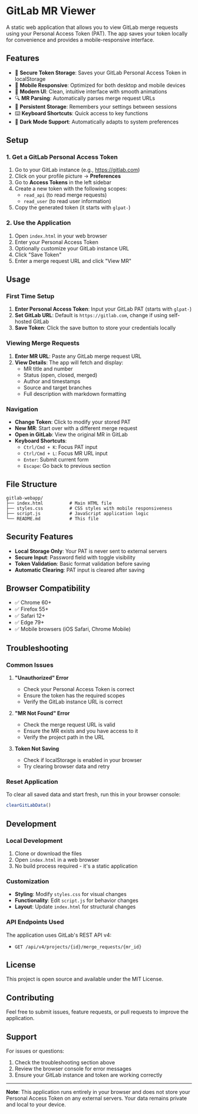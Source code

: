 # GitLab MR Viewer

A static web application that allows you to view GitLab merge requests using your Personal Access Token (PAT). The app saves your token locally for convenience and provides a mobile-responsive interface.

## Features

- 🔐 **Secure Token Storage**: Saves your GitLab Personal Access Token in localStorage
- 📱 **Mobile Responsive**: Optimized for both desktop and mobile devices
- 🎨 **Modern UI**: Clean, intuitive interface with smooth animations
- 🔍 **MR Parsing**: Automatically parses merge request URLs
- 💾 **Persistent Storage**: Remembers your settings between sessions
- ⌨️ **Keyboard Shortcuts**: Quick access to key functions
- 🌙 **Dark Mode Support**: Automatically adapts to system preferences

## Setup

### 1. Get a GitLab Personal Access Token

1. Go to your GitLab instance (e.g., https://gitlab.com)
2. Click on your profile picture → **Preferences**
3. Go to **Access Tokens** in the left sidebar
4. Create a new token with the following scopes:
   - `read_api` (to read merge requests)
   - `read_user` (to read user information)
5. Copy the generated token (it starts with `glpat-`)

### 2. Use the Application

1. Open `index.html` in your web browser
2. Enter your Personal Access Token
3. Optionally customize your GitLab instance URL
4. Click "Save Token"
5. Enter a merge request URL and click "View MR"

## Usage

### First Time Setup

1. **Enter Personal Access Token**: Input your GitLab PAT (starts with `glpat-`)
2. **Set GitLab URL**: Default is `https://gitlab.com`, change if using self-hosted GitLab
3. **Save Token**: Click the save button to store your credentials locally

### Viewing Merge Requests

1. **Enter MR URL**: Paste any GitLab merge request URL
2. **View Details**: The app will fetch and display:
   - MR title and number
   - Status (open, closed, merged)
   - Author and timestamps
   - Source and target branches
   - Full description with markdown formatting

### Navigation

- **Change Token**: Click to modify your stored PAT
- **New MR**: Start over with a different merge request
- **Open in GitLab**: View the original MR in GitLab
- **Keyboard Shortcuts**:
  - `Ctrl/Cmd + K`: Focus PAT input
  - `Ctrl/Cmd + L`: Focus MR URL input
  - `Enter`: Submit current form
  - `Escape`: Go back to previous section

## File Structure

```
gitlab-webapp/
├── index.html          # Main HTML file
├── styles.css          # CSS styles with mobile responsiveness
├── script.js           # JavaScript application logic
└── README.md           # This file
```

## Security Features

- **Local Storage Only**: Your PAT is never sent to external servers
- **Secure Input**: Password field with toggle visibility
- **Token Validation**: Basic format validation before saving
- **Automatic Clearing**: PAT input is cleared after saving

## Browser Compatibility

- ✅ Chrome 60+
- ✅ Firefox 55+
- ✅ Safari 12+
- ✅ Edge 79+
- ✅ Mobile browsers (iOS Safari, Chrome Mobile)

## Troubleshooting

### Common Issues

1. **"Unauthorized" Error**
   - Check your Personal Access Token is correct
   - Ensure the token has the required scopes
   - Verify the GitLab instance URL is correct

2. **"MR Not Found" Error**
   - Check the merge request URL is valid
   - Ensure the MR exists and you have access to it
   - Verify the project path in the URL

3. **Token Not Saving**
   - Check if localStorage is enabled in your browser
   - Try clearing browser data and retry

### Reset Application

To clear all saved data and start fresh, run this in your browser console:
```javascript
clearGitLabData()
```

## Development

### Local Development

1. Clone or download the files
2. Open `index.html` in a web browser
3. No build process required - it's a static application

### Customization

- **Styling**: Modify `styles.css` for visual changes
- **Functionality**: Edit `script.js` for behavior changes
- **Layout**: Update `index.html` for structural changes

### API Endpoints Used

The application uses GitLab's REST API v4:
- `GET /api/v4/projects/{id}/merge_requests/{mr_id}`

## License

This project is open source and available under the MIT License.

## Contributing

Feel free to submit issues, feature requests, or pull requests to improve the application.

## Support

For issues or questions:
1. Check the troubleshooting section above
2. Review the browser console for error messages
3. Ensure your GitLab instance and token are working correctly

---

**Note**: This application runs entirely in your browser and does not store your Personal Access Token on any external servers. Your data remains private and local to your device.
